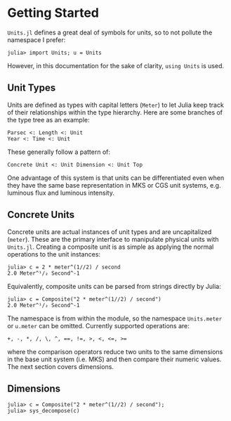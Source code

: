Getting Started
===============
`Units.jl` defines a great deal of symbols for units, so to not pollute the
namespace I prefer:

    julia> import Units; u = Units

However, in this documentation for the sake of clarity, `using Units` is used.


Unit Types
----------
Units are defined as types with capital letters (`Meter`) to let Julia keep track of their relationships within the type hierarchy. Here are some branches of the type tree as an example:

    Parsec <: Length <: Unit
    Year <: Time <: Unit

These generally follow a pattern of:

    Concrete Unit <: Unit Dimension <: Unit Top

One advantage of this system is that units can be differentiated even when they
have the same base representation in MKS or CGS unit systems, e.g. luminous
flux and luminous intensity.


Concrete Units
--------------
Concrete units are actual instances of unit types and are uncapitalized
(`meter`).  These are the primary interface to manipulate physical units with
`Units.jl`. Creating a composite unit is as simple as applying the normal
operations to the unit instances:

    julia> c = 2 * meter^(1//2) / second
    2.0 Meter^¹/₂ Second^-1

Equivalently, composite units can be parsed from strings directly by Julia:

    julia> c = Composite("2 * meter^(1//2) / second")
    2.0 Meter^¹/₂ Second^-1

The namespace is from within the module, so the namespace `Units.meter` or
`u.meter` can be omitted. Currently supported operations are:

    +, -, *, /, \, ^, ==, !=, >, <, <=, >=

where the comparison operators reduce two units to the same dimensions in the
base unit system (i.e. MKS) and then compare their numeric values. The next
section covers dimensions.


Dimensions
----------

    julia> c = Composite("2 * meter^(1//2) / second");
    julia> sys_decompose(c)
